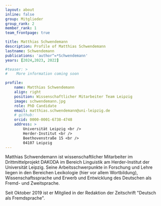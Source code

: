 ```yaml
---
layout: about
inline: false
group: Mitglieder
group_rank: 2
member_rank: 1
team_frontpage: true

title: Matthias Schwendemann
description: Profile of Matthias Schwendemann
lastname: Schwendemann
publications: 'author^=*Schwendemann'
years: [2024,2023, 2022]

#teaser: >
#    More information coming soon

profile:
    name: Matthias Schwendemann
    align: right
    position: Wissenschaftlicher Mitarbeiter Team Leipzig
    image: schwendemann.jpg
    role: PhD Candidate
    email: matthias.schwendemann@uni-leipzig.de
    # github:
    orcid: 0000-0001-6738-4748
    address: >
        Universität Leipzig <br />
        Herder-Institut <br />
        Beethovenstraße 15 <br />
        04107 Leipzig
---
```


Matthias Schwendemann ist wissenschaftlicher Mitarbeiter im Drittmittelprojekt DAKODA im Bereich Linguistik am Herder-Institut der Universität Leipzig. Seine Arbeitsschwerpunkte in Forschung und Lehre liegen in den Bereichen Lexikologie (hier vor allem Wortbildung), Wissenschaftssprache und Erwerb und Entwicklung des Deutschen als Fremd- und Zweitsprache.

Seit Oktober 2019 ist er Mitglied in der Redaktion der Zeitschrift "Deutsch als Fremdsprache".
